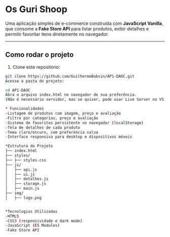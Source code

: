 # Os Guri Shoop

Uma aplicação simples de e-commerce construída com **JavaScript Vanilla**, que consome a **Fake Store API** para listar produtos, exibir detalhes e permitir favoritar itens diretamente no navegador.

---

## Como rodar o projeto

1. Clone este repositório:

```bash
git clone https://github.com/GuilhermeBobsin/AP1-DAOC.git
Acesse a pasta do projeto:

cd AP1-DAOC
Abra o arquivo index.html no navegador de sua preferência.
(Não é necessário servidor, mas se quiser, pode usar Live Server no VS Code.)

* Funcionalidades
-Listagem de produtos com imagem, preço e avaliação
-Filtro por categorias, preço e avaliação
-Sistema de favoritos persistente no navegador (localStorage)
-Tela de detalhes de cada produto
-Tema claro/escuro, com preferência salva
-Interface responsiva para desktop e dispositivos móveis

*Estrutura do Projeto
├── index.html  
├── styles/
├── ├── styles.css     
├── js/
│   ├── api.js        
│   ├── ui.js         
│   ├── detalhes.js   
│   ├── storage.js 
│   ├── main.js
├── img/
│   ├── logo.png


*Tecnologias Utilizadas
-HTML5
-CSS3 (responsividade e dark mode)
-JavaScript (ES Modules)
-Fake Store API
